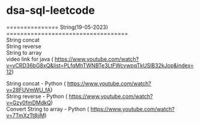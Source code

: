 # dsa-sql-leetcode

=============== String(19-05-2023) =================================== </br>
String concat </br>
String reverse </br>
String to array </br>
video link for java ( https://www.youtube.com/watch?v=vCRD36bG8xQ&list=PLfqMhTWNBTe3LtFWcvwpqTkUSlB32kJop&index=12) </br>

String concat - Python ( https://www.youtube.com/watch?v=28FUVmWU_fA) </br>
String reverse - Python ( https://www.youtube.com/watch?v=Gzy0fmDMdkQ) </br>
Convert String to array - Python ( https://www.youtube.com/watch?v=7TmXzTt8jjM) </br>
